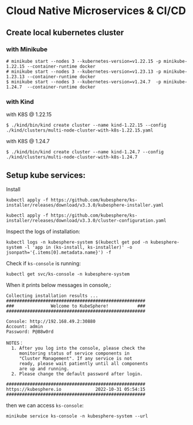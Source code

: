 # Cloud Native Microservices & CI/CD

## Create local kubernetes cluster

### with Minikube
```
# minikube start --nodes 3 --kubernetes-version=v1.22.15 -p minikube-1.22.15 --container-runtime docker
# minikube start --nodes 3 --kubernetes-version=v1.23.13 -p minikube-1.23.13 --container-runtime docker
$ minikube start --nodes 3 --kubernetes-version=v1.24.7  -p minikube-1.24.7  --container-runtime docker
```

### with Kind

with K8S @ 1.22.15
```
$ ./kind/bin/kind create cluster --name kind-1.22.15 --config ./kind/clusters/multi-node-cluster-with-k8s-1.22.15.yaml
```

with K8S @ 1.24.7
```
$ ./kind/bin/kind create cluster --name kind-1.24.7 --config ./kind/clusters/multi-node-cluster-with-k8s-1.24.7
```

## Setup kube services:

Install
```
kubectl apply -f https://github.com/kubesphere/ks-installer/releases/download/v3.3.0/kubesphere-installer.yaml

kubectl apply -f https://github.com/kubesphere/ks-installer/releases/download/v3.3.0/cluster-configuration.yaml
```

Inspect the logs of installation:
```
kubectl logs -n kubesphere-system $(kubectl get pod -n kubesphere-system -l 'app in (ks-install, ks-installer)' -o jsonpath='{.items[0].metadata.name}') -f
```

Check if `ks-console` is running:
```
kubectl get svc/ks-console -n kubesphere-system
```

When it prints below messages in console,:
```
Collecting installation results ...
#####################################################
###              Welcome to KubeSphere!           ###
#####################################################

Console: http://192.168.49.2:30880
Account: admin
Password: P@88w0rd

NOTES：
  1. After you log into the console, please check the
     monitoring status of service components in
     "Cluster Management". If any service is not
     ready, please wait patiently until all components
     are up and running.
  2. Please change the default password after login.

#####################################################
https://kubesphere.io             2022-10-31 05:54:15
#####################################################
```

then we can access `ks-console`:
```
minikube service ks-console -n kubesphere-system --url
```

<!-----------------------------------DEPRECATED---------------------------------------------------
## Deprecated

#### Create Kind Cluster

```
$ ./kind/bin/kind create cluster --name kind --config ./kind/clusters/multi-node-cluster.yaml
```

#### Install zadig services

```
$ helm repo add koderover-chart https://koderover.tencentcloudcr.com/chartrepo/chart
$ helm repo update

$ kubectl create ns zadig

$ export NAMESPACE=zadig \
  export IP=127.0.0.1 \
  export PORT=31500

$ helm upgrade --debug -v 4 --timeout 300s --install zadig ./zadig-helm \
  --namespace ${NAMESPACE} \
  --version=1.14.0 \
  --set endpoint.type=IP \
  --set endpoint.IP=${IP} \
  --set gloo.gatewayProxies.gatewayProxy.service.httpNodePort=${PORT} \
  --set global.extensions.extAuth.extauthzServerRef.namespace=${NAMESPACE} \
  --set gloo.gatewayProxies.gatewayProxy.service.type=NodePort \
  --set "dex.config.staticClients[0].redirectURIs[0]=http://${IP}:${PORT}/api/v1/callback,dex.config.staticClients[0].id=zadig,dex.config.staticClients[0].name=zadig,dex.config.staticClients[0].secret=ZXhhbXBsZS1hcHAtc2VjcmV0"
```

Open ```http://127.0.0.1:31500``` to access dashboard.

-------------------------------------------------------------------------------------------------->
